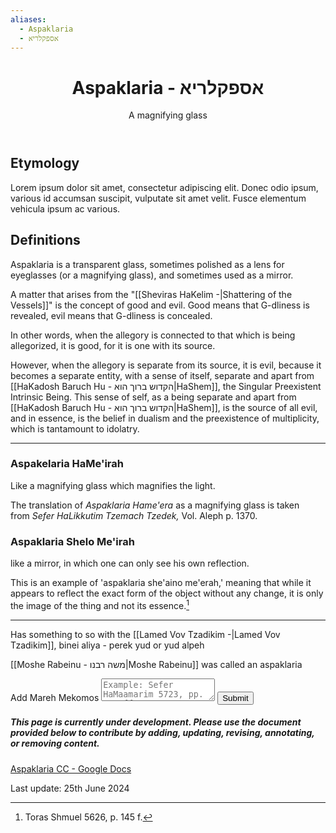 ```yaml
---
aliases:
  - Aspaklaria
  - אספקלריא
---
```


<div class="card">
<header>
	<h1>Aspaklaria - אספקלריא</h1>
	<p class="subtitle"> A magnifying glass</p>
</header>
	<section>
	</section>
</div>

## Etymology

Lorem ipsum dolor sit amet, consectetur adipiscing elit. Donec odio ipsum, various id accumsan suscipit, vulputate sit amet velit. Fusce elementum vehicula ipsum ac various.

## Definitions

Aspaklaria is a transparent glass, sometimes polished as a lens for eyeglasses (or a magnifying glass), and sometimes used as a mirror.

A matter that arises from the "[[Sheviras HaKelim -|Shattering of the Vessels]]" is the concept of good and evil. Good means that G-dliness is revealed, evil means that G-dliness is concealed.

In other words, when the allegory is connected to that which is being allegorized, it is good, for it is one with its source.

However, when the allegory is separate from its source, it is evil, because it becomes a separate entity, with a sense of itself, separate and apart from [[HaKadosh Baruch Hu - הקדוש ברוך הוא|HaShem]], the Singular Preexistent Intrinsic Being. This sense of self, as a being separate and apart from [[HaKadosh Baruch Hu - הקדוש ברוך הוא|HaShem]], is the source of all evil, and in essence, is the belief in dualism and the preexistence of multiplicity, which is tantamount to idolatry.
_______

### Aspakelaria HaMe'irah

Like a magnifying glass which magnifies the light.

The translation of _Aspaklaria Hame'era_ as a magnifying glass is taken from _Sefer HaLikkutim Tzemach Tzedek,_ Vol. Aleph p. 1370.

### Aspaklaria Shelo Me'irah

like a mirror, in which one can only see his own
reflection.

This is an example of 'aspaklaria she'aino me'erah,' meaning that while it appears to reflect the exact form of the object without any change, it is only the image of the thing and not its essence.[^1]
_______

Has something to so with the [[Lamed Vov Tzadikim -|Lamed Vov Tzadikim]], binei aliya - perek yud or yud alpeh

[[Moshe Rabeinu - משה רבנו|Moshe Rabeinu]] was called an aspaklaria

<div class="rectangle">
  <form action="https://submit-form.com/PyS1Ogeqs">
	<input type="hidden" name="page-id" value="Aspaklaria">
	<label for="message">Add Mareh Mekomos</label>
	<textarea
	  id="message"
	  name="message"
	  placeholder="Example: Sefer HaMaamarim 5723, pp. 111 ff."
	  required
	></textarea>
	<button type="submit">Submit</button>
  </form>
</div>

<div class="rectangle">
  <h5>This page is currently under development. Please use the document provided below to contribute by adding, updating, revising, annotating, or removing content.</h5>
  <p>
	<a href="https://docs.google.com/document/d/1ixhqqG9xPLi_mIByLt__A8O0ZcYwf92UNf-mQTEeIPo/edit?usp=sharing">Aspaklaria CC - Google Docs</a>
  </p>
</div>

<p class="subtitle">
Last update: 25th June 2024
</p>

[^1]: Toras Shmuel 5626, p. 145 f.